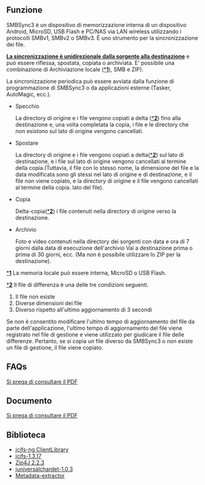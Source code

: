 ## Funzione

SMBSync3 è un dispositivo di memorizzazione interna di un dispositivo Android, MicroSD, USB Flash e PC/NAS via LAN wireless utilizzando i protocolli SMBv1, SMBv2 o SMBv3. È uno strumento per la sincronizzazione dei file. 

<u>**La sincronizzazione è unidirezionale dalla sorgente alla destinazione**</u> e può essere riflessa, spostata, copiata o archiviata. E' possibile una combinazione di Archiviazione locale (<u>***1**</u>), SMB e ZIP).  

La sincronizzazione periodica può essere avviata dalla funzione di programmazione di SMBSync3 o da applicazioni esterne (Tasker, AutoMagic, ecc.).

- Specchio

  La directory di origine e i file vengono copiati a delta (<u>***2**</u>) fino alla destinazione e, una volta completata la copia, i file e le directory che non esistono sul lato di origine vengono cancellati.

- Spostare

  La directory di origine e i file vengono copiati a delta(<u>***2**</u>) sul lato di destinazione, e i file sul lato di origine vengono cancellati al termine della copia.(Tuttavia, il file con lo stesso nome, la dimensione del file e la data modificata sono gli stessi nel lato di origine e di destinazione, e il file non viene copiato, e la directory di origine e il file vengono cancellati al termine della copia. lato del file).

- Copia

  Delta-copia(<u>***2**</u>) i file contenuti nella directory di origine verso la destinazione.

- Archivio

  Foto e video contenuti nella directory dei sorgenti con data e ora di 7 giorni dalla data di esecuzione dell'archivio Vai a destinazione prima o prima di 30 giorni, ecc. (Ma non è possibile utilizzare lo ZIP per la destinazione).

<u>***1**</u> La memoria locale può essere interna, MicroSD o USB Flash. 

<u>***2**</u> Il file di differenza è una delle tre condizioni seguenti.  

1. Il file non esiste  
2. Diverse dimensioni dei file  
3. Diverso rispetto all'ultimo aggiornamento di 3 secondi

Se non è consentito modificare l'ultimo tempo di aggiornamento del file da parte dell'applicazione, l'ultimo tempo di aggiornamento del file viene registrato nel file di gestione e viene utilizzato per giudicare il file delle differenze. Pertanto, se si copia un file diverso da SMBSync3 o non esiste un file di gestione, il file viene copiato.

## FAQs

[Si prega di consultare il PDF](https://drive.google.com/file/d/1v4-EIWuucUErSg9uYZtycsGGn9o-T_2t/view?usp=sharing)

## Documento

[Si prega di consultare il PDF](https://drive.google.com/file/d/1gIsulxyGBY-Fl0Ki7BJ50gPFWx0iQ9Tm/view?usp=sharing)

## Biblioteca

- [jcifs-ng ClientLibrary](https://github.com/AgNO3/jcifs-ng)
- [jcifs-1.3.17](https://jcifs.samba.org/)
- [Zip4J 2.2.3](http://www.lingala.net/zip4j.html)
- [juniversalchardet-1.0.3](https://code.google.com/archive/p/juniversalchardet/)
- [Metadata-extractor](https://github.com/drewnoakes/metadata-extractor)
